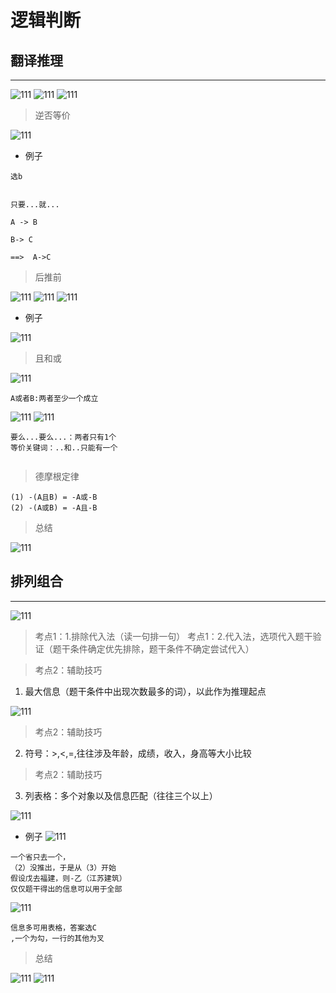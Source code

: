 # 逻辑判断

## 翻译推理
----

![111](../images1/20.png)
![111](../images1/21.png)
![111](../images1/22.png)

> 逆否等价

![111](../images1/23.png)

- 例子

<!-- ![111](../images1/24.png) -->

```
选b
```
```

只要...就...

A -> B

B-> C

==>  A->C
```

> 后推前

![111](../images1/25.png)
![111](../images1/26.png)
![111](../images1/27.png)

- 例子

![111](../images1/28.png)

> 且和或

![111](../images1/29.png)

```
A或者B:两者至少一个成立

```

![111](../images1/30.png)
![111](../images1/31.png)

```
要么...要么...：两者只有1个
等价关键词：..和..只能有一个


```

> 德摩根定律

```
(1) -(A且B) = -A或-B
(2) -(A或B) = -A且-B
```

> 总结

![111](../images1/32.png)


## 排列组合
----

![111](../images1/33.png)

> 考点1：1.排除代入法（读一句排一句）
> 考点1：2.代入法，选项代入题干验证（题干条件确定优先排除，题干条件不确定尝试代入）

> 考点2：辅助技巧

1. 最大信息（题干条件中出现次数最多的词），以此作为推理起点

![111](../images1/34.png)


> 考点2：辅助技巧
2. 符号：>,<,=,往往涉及年龄，成绩，收入，身高等大小比较

> 考点2：辅助技巧
3. 列表格：多个对象以及信息匹配（往往三个以上）

![111](../images1/35.png)

- 例子
![111](../images1/36.png)
```
一个省只去一个，
（2）没推出，于是从（3）开始
假设戊去福建，则-乙（江苏建筑）
仅仅题干得出的信息可以用于全部
```

![111](../images1/37.png)

```
信息多可用表格，答案选C
,一个为勾，一行的其他为叉

```
> 总结

![111](../images1/38.png)
![111](../images1/39.png)